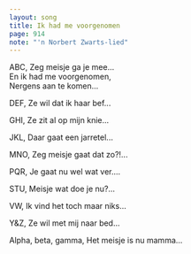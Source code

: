 ```yaml
---
layout: song
title: Ik had me voorgenomen
page: 914
note: "'n Norbert Zwarts-lied"
---
```


ABC, Zeg meisje ga je mee...  
En ik had me voorgenomen,  
Nergens aan te komen...  

DEF, Ze wil dat ik haar bef...  

GHI, Ze zit al op mijn knie...  

JKL, Daar gaat een jarretel...  

MNO, Zeg meisje gaat dat zo?!...  

PQR, Je gaat nu wel wat ver....  

STU, Meisje wat doe je nu?...  

VW, Ik vind het toch maar niks...  

Y&Z, Ze wil met mij naar bed...  

Alpha, beta, gamma, Het meisje is nu mamma...  

